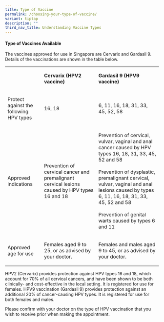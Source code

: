 ```yaml
---
title: Type of Vaccine
permalink: /choosing-your-type-of-vaccine/
variant: tiptap
description: ""
third_nav_title: Understanding Vaccine Types
---
```

<h4>Type of Vaccines Available</h4>
<p>The vaccines approved for use in Singapore are Cervarix and Gardasil 9.
Details of the vaccinations are shown in the table below.</p>
<table style="minWidth: 75px">
<colgroup>
<col>
<col>
<col>
</colgroup>
<tbody>
<tr>
<td rowspan="1" colspan="1">
<p></p>
</td>
<td rowspan="1" colspan="1">
<p><strong>Cervarix (HPV2 vaccine)</strong>
</p>
</td>
<td rowspan="1" colspan="1">
<p><strong>Gardasil 9 (HPV9 vaccine)</strong>
</p>
</td>
</tr>
<tr>
<td rowspan="1" colspan="1">
<p>Protect against the following HPV types</p>
</td>
<td rowspan="1" colspan="1">
<p>16, 18</p>
</td>
<td rowspan="1" colspan="1">
<p>6, 11, 16, 18, 31, 33, 45, 52, 58</p>
</td>
</tr>
<tr>
<td rowspan="1" colspan="1">
<p>Approved indications</p>
</td>
<td rowspan="1" colspan="1">
<p>Prevention of cervical cancer and premalignant cervical lesions caused
by HPV types 16 and 18</p>
</td>
<td rowspan="1" colspan="1">
<p>Prevention of cervical, vulvar, vaginal and anal cancer caused by HPV
types 16, 18, 31, 33, 45, 52 and 58
<br>
<br>Prevention of dysplastic, premalignant cervical, vulvar, vaginal and anal
lesions caused by types 6, 11, 16, 18, 31, 33, 45, 52 and 58
<br>
<br>Prevention of genital warts caused by types 6 and 11</p>
</td>
</tr>
<tr>
<td rowspan="1" colspan="1">
<p>Approved age for use</p>
</td>
<td rowspan="1" colspan="1">
<p>Females aged 9 to 25, or as advised by your doctor.</p>
</td>
<td rowspan="1" colspan="1">
<p>Females and males aged 9 to 45, or as advised by your doctor.</p>
</td>
</tr>
</tbody>
</table>
<p>HPV2 (Cervarix) provides protection against HPV types 16 and 18, which
account for 70% of all cervical cancers, and have been shown to be both
clinically- and cost-effective in the local setting. It is registered for
use for females. HPV9 vaccination (Gardasil 9) provides protection against
an additional 20% of cancer-causing HPV types. It is registered for use
for both females and males.</p>
<p>Please confirm with your doctor on the type of HPV vaccination that you
wish to receive prior when making the appointment.</p>